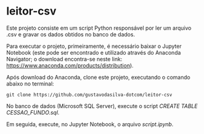 # leitor-csv

Este projeto consiste em um script Python responsável por ler um arquivo .csv e gravar os dados obtidos no banco de dados.

Para executar o projeto, primeiramente, é necessário baixar o Jupyter Notebook (este pode ser encontrado e utilizado através do Anaconda Navigator; o download encontra-se neste link: https://www.anaconda.com/products/distribution).

Após download do Anaconda, clone este projeto, executando o comando abaixo no terminal:

    git clone https://github.com/gustavodasilva-dotcom/leitor-csv

No banco de dados (Microsoft SQL Server), execute o script *CREATE TABLE CESSAO_FUNDO.sql*.
    
Em seguida, execute, no Jupyter Notebook, o arquivo *script.ipynb*.